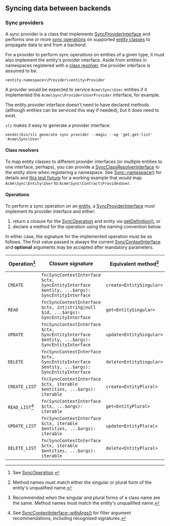 ## Syncing data between backends

### Sync providers

A sync provider is a class that implements [SyncProviderInterface][] and
performs one or more [sync operations][SyncOperation] on supported [entity
classes][SyncEntityInterface] to propagate data to and from a backend.

For a provider to perform sync operations on entities of a given type, it must
also implement the entity's provider interface. Aside from entities in
namespaces registered with a [class resolver][SyncClassResolverInterface], the
provider interface is assumed to be:

```
<entity-namespace>\Provider\<entity>Provider
```

A provider would be expected to service `Acme\Sync\User` entities if it
implemented the `Acme\Sync\Provider\UserProvider` interface, for example.

The entity provider interface doesn't need to have declared methods (although
entities can be serviced this way if needed), but it does need to exist.

`sli` makes it easy to generate a provider interface:

```shell
vendor/bin/sli generate sync provider --magic --op 'get,get-list' 'Acme\Sync\User'
```

#### Class resolvers

To map entity classes to different provider interfaces (or multiple entities to
one interface, perhaps), you can provide a [SyncClassResolverInterface][] to the
entity store when registering a namespace. See [Sync::namespace()][namespace]
for details and [this test fixture][SyncClassResolver.php] for a working example
that would map `Acme\Sync\Entity\User` to `Acme\Sync\Contract\ProvidesUser`.

#### Operations

To perform a sync operation on an [entity][SyncEntityInterface], a
[SyncProviderInterface][] must implement its provider interface and either:

1. return a closure for the [SyncOperation][] and entity via
   [getDefinition()][getDefinition], or
2. declare a method for the operation using the naming convention below.

In either case, the signature for the implemented operation must be as follows.
The first value passed is always the current [SyncContextInterface] and
**optional** arguments may be accepted after mandatory parameters.

| Operation[^op]  | Closure signature                                                                           | Equivalent method[^1]    | Alternative method[^2] |
| --------------- | ------------------------------------------------------------------------------------------- | ------------------------ | ---------------------- |
| `CREATE`        | `fn(SyncContextInterface $ctx, SyncEntityInterface $entity, ...$args): SyncEntityInterface` | `create<EntitySingular>` | `create_<Entity>`      |
| `READ`          | `fn(SyncContextInterface $ctx, int\|string\|null $id, ...$args): SyncEntityInterface`       | `get<EntitySingular>`    | `get_<Entity>`         |
| `UPDATE`        | `fn(SyncContextInterface $ctx, SyncEntityInterface $entity, ...$args): SyncEntityInterface` | `update<EntitySingular>` | `update_<Entity>`      |
| `DELETE`        | `fn(SyncContextInterface $ctx, SyncEntityInterface $entity, ...$args): SyncEntityInterface` | `delete<EntitySingular>` | `delete_<Entity>`      |
| `CREATE_LIST`   | `fn(SyncContextInterface $ctx, iterable $entities, ...$args): iterable`                     | `create<EntityPlural>`   | `createList_<Entity>`  |
| `READ_LIST`[^3] | `fn(SyncContextInterface $ctx, ...$args): iterable`                                         | `get<EntityPlural>`      | `getList_<Entity>`     |
| `UPDATE_LIST`   | `fn(SyncContextInterface $ctx, iterable $entities, ...$args): iterable`                     | `update<EntityPlural>`   | `updateList_<Entity>`  |
| `DELETE_LIST`   | `fn(SyncContextInterface $ctx, iterable $entities, ...$args): iterable`                     | `delete<EntityPlural>`   | `deleteList_<Entity>`  |

[^op]: See [SyncOperation].
[^1]:
    Method names must match either the singular or plural form of the entity's
    unqualified name.

[^2]:
    Recommended when the singular and plural forms of a class name are the same.
    Method names must match the entity's unqualified name.

[^3]:
    See [SyncContextInterface::withArgs()][withArgs] for filter argument
    recommendations, including recognised signatures.

[getDefinition]:
  https://salient-labs.github.io/toolkit/Salient.Contract.Sync.SyncProviderInterface.html#_getDefinition
[SyncContextInterface]:
  https://salient-labs.github.io/toolkit/Salient.Contract.Sync.SyncContextInterface.html
[SyncEntityInterface]:
  https://salient-labs.github.io/toolkit/Salient.Contract.Sync.SyncEntityInterface.html
[SyncProviderInterface]:
  https://salient-labs.github.io/toolkit/Salient.Contract.Sync.SyncProviderInterface.html
[SyncClassResolverInterface]:
  https://salient-labs.github.io/toolkit/Salient.Contract.Sync.SyncClassResolverInterface.html
[SyncOperation]:
  https://salient-labs.github.io/toolkit/Salient.Sync.Catalog.SyncOperation.html
[withArgs]:
  https://salient-labs.github.io/toolkit/Salient.Contract.Sync.SyncContextInterface.html#_withArgs
[namespace]:
  https://salient-labs.github.io/toolkit/Salient.Sync.SyncStore.html#_namespace
[SyncClassResolver.php]: ../tests/fixtures/Toolkit/Sync/SyncClassResolver.php

